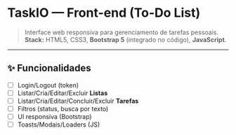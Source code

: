 # TaskIO — Front-end (To-Do List)

> Interface web responsiva para gerenciamento de tarefas pessoais.  
> **Stack:** HTML5, CSS3, **Bootstrap 5** (integrado no código), **JavaScript**.

---

## ✨ Funcionalidades
- [ ] Login/Logout (token)
- [ ] Listar/Cria/Editar/Excluir **Listas**
- [ ] Listar/Cria/Editar/Concluir/Excluir **Tarefas**
- [ ] Filtros (status, busca por texto)
- [ ] UI responsiva (Bootstrap)
- [ ] Toasts/Modais/Loaders (JS)